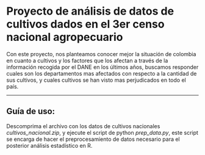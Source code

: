 # Proyecto de análisis de datos de cultivos dados en el 3er censo nacional agropecuario


Con este proyecto, nos planteamos conocer mejor la situación de colombia en cuanto a cultivos y los factores que los afectan a través de la información recogida por el DANE en los últimos años, buscamos responder cuales son los departamentos mas afectados con respecto a la cantidad de sus cultivos, y cuales cultivos se han visto mas perjudicados en todo el país.

----

## Guía de uso: 

Descomprima el archivo con los datos de cultivos nacionales *cultivos_nacional.zip*, y ejecute el script de python
*prep_data.py*, este script se encarga de hacer el preprocesamiento de datos necesario para el posterior análisis 
estadístico en R.
